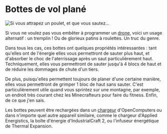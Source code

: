# Bottes de vol plané

![Si vous attrapez un poulet, et que vous sautez...](oredict:opencomputers:hoverBoots)

Si vous ne voulez pas vous embêter à programmer un [drone](drone.md), voici un usage alternatif : un tremplin ! Ou de glorieux patins à roulettes. Un truc du genre.

Dans tous les cas, ces bottes ont quelques propriétés intéressantes : tant qu'elles ont de l'énergie elles vous permettront de sauter plus haut, et d'absorber le choc de l'aterrissage après un saut particulièrement haut. Techniquement, elles vous permettront de sauter jusqu'à 4 blocs de haut et de réduire les dommages de chute d'un tiers.

De plus, puisqu'elles permettent toujours de planer d'une certaine manière, elles vous permettront de grimper 1 bloc de haut sans sauter. C'est particulièrement utile quand vous sprintez sur une montagne, par exemple, un endroit très courant chez les Minecrafteurs pour faire du fitness. Enfin, de ce que j'en sais.

Les bottes peuvent être rechargées dans un [chargeur](../block/charger.md) d'OpenComputers ou dans n'importe quel autre appareil similaire, comme le chargeur d'Applied Energistics, la boîte d'énergie d'IndustrialCraft 2, ou l'infuseur énergétique de Thermal Expansion.

